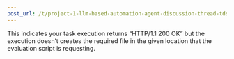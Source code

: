 ```yaml
---
post_url: /t/project-1-llm-based-automation-agent-discussion-thread-tds-jan-2025/164277/317
---
```

This indicates your task execution returns “HTTP/1.1 200 OK” but the execution doesn’t creates the required file in the given location that the evaluation script is requesting.